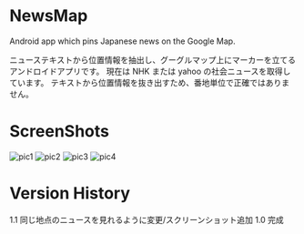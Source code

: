 NewsMap
========
Android app which pins Japanese news on the Google Map. 

ニューステキストから位置情報を抽出し、グーグルマップ上にマーカーを立てるアンドロイドアプリです。
現在は NHK または yahoo の社会ニュースを取得しています。
テキストから位置情報を抜き出すため、番地単位で正確ではありません。

ScreenShots
========
![pic1](https://raw.githubusercontent.com/wiki/rafilia/NewsMap/Screenshots/pic1.png)
![pic2](https://raw.githubusercontent.com/wiki/rafilia/NewsMap/Screenshots/pic2.png)
![pic3](https://raw.githubusercontent.com/wiki/rafilia/NewsMap/Screenshots/pic3.png)
![pic4](https://raw.githubusercontent.com/wiki/rafilia/NewsMap/Screenshots/pic4.png)

Version History
========
1.1 同じ地点のニュースを見れるように変更/スクリーンショット追加
1.0 完成
